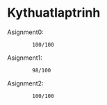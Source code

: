 # Kythuatlaptrinh

Asignment0: 

            100/100

Asignment1: 
            
            98/100

Asignment2: 

            100/100
